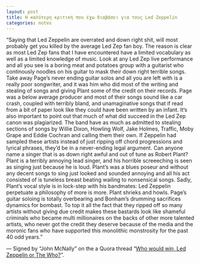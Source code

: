 ```yaml
---
layout: post
title: Η καλύτερη κριτική που έχω διαβάσει για τους Led Zeppelin
categories: notes
---
```


“Saying that Led Zeppelin are overrated and down right shit, will most probably get you killed by the average Led Zep fan boy. The reason is clear as most Led Zep fans that I have encountered have a limited vocabulary as well as a limited knowledge of music. Look at any Led Zep live performance and all you see is a boring meat and potatoes group with a guitarist who continously noodles on his guitar to mask their down right terrible songs. Take away Page’s never ending guitar solos and all you are left with is a really poor songwriter, and it was him who did most of the writing and stealing of songs and giving Plant some of the credit on their records. Page was a below average producer and most of their songs sound like a car crash, coupled with terribly bland, and unamaginative songs that if read from a bit of paper look like they could have been written by an infant. It‘s also important to point out that much of what did succeed in the Led Zep canon was plagiarized. The band have as much as admitted to stealing sections of songs by Willie Dixon, Howling Wolf, Jake Holmes, Traffic, Moby Grape and Eddie Cochran and calling them their own. If Zeppelin had sampled these artists instead of just ripping off chord progressions and lyrical phrases, they’d be in a never-ending legal argument. Can anyone name a singer that is as down right awful and out of tune as Robert Plant? Plant is a terribly annoying lead singer, and his horrible screeeching is seen as singing just because he is loud. Plant’s was a blues poseur and without any decent songs to sing just looked and sounded annoying and all his act consisted of is tuneless breast beating wailing to nonsensical songs. Sadly, Plant‘s vocal style is in lock-step with his bandmates: Led Zeppelin perpetuate a philosophy of more is more. Plant shrieks and howls. Page’s guitar soloing is totally overbearing and Bonham’s drumming sacrifices dynamics for bombast. To top it all the fact that they ripped off so many artists without giving due credit makes these bastards look like shameful criminals who became multi millionaires on the backs of other more talented artists, who never got the credit they deserve because of the media and the moronic fans who have supported this monolithic monstrosity for the past 40 odd years.”

— Signed by “John McNally” on the a Quora thread “[Who would win, Led Zeppelin or The Who?](https://www.quora.com/Who-would-win-Led-Zeppelin-or-The-Who)”.